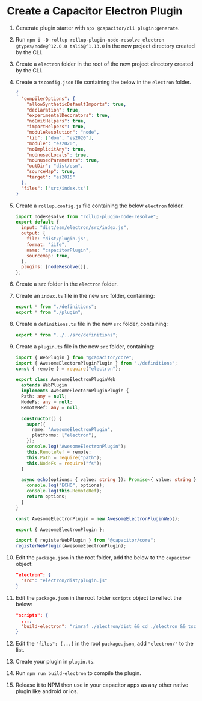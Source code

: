 # Create a Capacitor Electron Plugin

1. Generate plugin starter with `npx @capacitor/cli plugin:generate`.
2. Run `npm i -D rollup rollup-plugin-node-resolve electron @types/node@^12.0.0 tslib@^1.13.0` in the new project directory created by the CLI.
3. Create a `electron` folder in the root of the new project directory created by the CLI.
4. Create a `tsconfig.json` file containing the below in the `electron` folder.
   ```json
   {
     "compilerOptions": {
       "allowSyntheticDefaultImports": true,
       "declaration": true,
       "experimentalDecorators": true,
       "noEmitHelpers": true,
       "importHelpers": true,
       "moduleResolution": "node",
       "lib": ["dom", "es2020"],
       "module": "es2020",
       "noImplicitAny": true,
       "noUnusedLocals": true,
       "noUnusedParameters": true,
       "outDir": "dist/esm",
       "sourceMap": true,
       "target": "es2015"
     },
     "files": ["src/index.ts"]
   }
   ```
5. Create a `rollup.config.js` file containing the below `electron` folder.
   ```javascript
   import nodeResolve from "rollup-plugin-node-resolve";
   export default {
     input: "dist/esm/electron/src/index.js",
     output: {
       file: "dist/plugin.js",
       format: "iife",
       name: "capacitorPlugin",
       sourcemap: true,
     },
     plugins: [nodeResolve()],
   };
   ```
6. Create a `src` folder in the `electron` folder.
7. Create an `index.ts` file in the new `src` folder, containing:
   ```typescript
   export * from "./definitions";
   export * from "./plugin";
   ```
8. Create a `definitions.ts` file in the new `src` folder, containing:
   ```typescript
   export * from "../../src/definitions";
   ```
9. Create a `plugin.ts` file in the new `src` folder, containing:

   ```typescript
   import { WebPlugin } from "@capacitor/core";
   import { AwesomeElectornPluginPlugin } from "./definitions";
   const { remote } = require("electron");

   export class AwesomeElectronPluginWeb
     extends WebPlugin
     implements AwesomeElectornPluginPlugin {
     Path: any = null;
     NodeFs: any = null;
     RemoteRef: any = null;

     constructor() {
       super({
         name: "AwesomeElectronPlugin",
         platforms: ["electron"],
       });
       console.log("AwesomeElectronPlugin");
       this.RemoteRef = remote;
       this.Path = require("path");
       this.NodeFs = require("fs");
     }

     async echo(options: { value: string }): Promise<{ value: string }> {
       console.log("ECHO", options);
       console.log(this.RemoteRef);
       return options;
     }
   }

   const AwesomeElectronPlugin = new AwesomeElectronPluginWeb();

   export { AwesomeElectronPlugin };

   import { registerWebPlugin } from "@capacitor/core";
   registerWebPlugin(AwesomeElectronPlugin);
   ```

10. Edit the `package.json` in the root folder, add the below to the `capacitor` object:
    ```json
    "electron": {
      "src": "electron/dist/plugin.js"
    }
    ```
11. Edit the `package.json` in the root folder `scripts` object to reflect the below:
    ```json
    "scripts": {
      ...,
      "build-electron": "rimraf ./electron/dist && cd ./electron && tsc && rollup --config rollup.config.js"
    }
    ```
12. Edit the `"files": [...]` in the root `package.json`, add `"electron/"` to the list.
13. Create your plugin in `plugin.ts`.
14. Run `npm run build-electron` to compile the plugin.
15. Release it to NPM then use in your capacitor apps as any other native plugin like android or ios.
